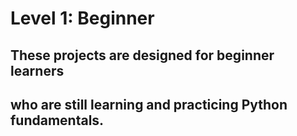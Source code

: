 # Level 1: Beginner
## These projects are designed for beginner learners 
## who are still learning and practicing Python fundamentals.
